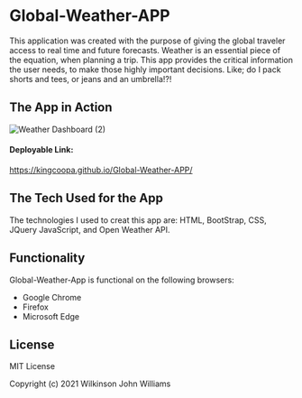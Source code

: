 # Global-Weather-APP

This application was created with the purpose of giving the global traveler access to real time and future forecasts. Weather is an essential piece of the equation, when planning a trip. This app provides the critical information the user needs,  to make those highly important decisions. Like; do I pack shorts and tees, or jeans and an umbrella!?!

## The App in Action

![Weather Dashboard (2)](https://user-images.githubusercontent.com/69878838/111199606-36bf6180-8597-11eb-9da9-a68820179ea6.gif)

#### Deployable Link:
https://kingcoopa.github.io/Global-Weather-APP/


## The Tech Used for the App

The technologies I used to creat this app are: HTML, BootStrap, CSS, JQuery JavaScript, and Open Weather API.

## Functionality

Global-Weather-App is functional on the following browsers:

* Google Chrome
* Firefox
* Microsoft Edge

## License

MIT License

Copyright (c) 2021 Wilkinson John Williams
